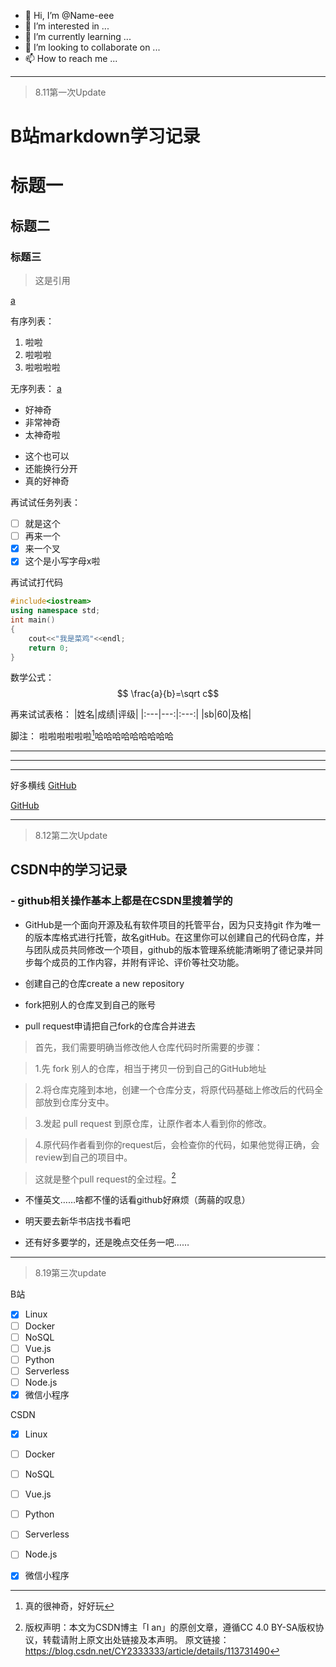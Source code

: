 - 👋 Hi, I’m @Name-eee
- 👀 I’m interested in ...
- 🌱 I’m currently learning ...
- 💞️ I’m looking to collaborate on ...
- 📫 How to reach me ...

<!---
Name-eee/Name-eee is a ✨ special ✨ repository because its `README.md` (this file) appears on your GitHub profile.
You can click the Preview link to take a look at your changes.
--->

---

> 8.11第一次Update

# B站markdown学习记录

# 标题一
## 标题二
### 标题三
> 这是引用

[a]

有序列表：
1. 啦啦
2. 啦啦啦
3. 啦啦啦啦

无序列表：
[a]
- 好神奇
- 非常神奇
-  太神奇啦
* 这个也可以
* 还能换行分开
* 真的好神奇

再试试任务列表：
- [ ] 就是这个
- [ ] 再来一个
- [x] 来一个叉
- [x] 这个是小写字母x啦

再试试打代码
```c++
#include<iostream>
using namespace std;
int main()
{
    cout<<"我是菜鸡"<<endl;
    return 0;
}
```
数学公式：
$$ \frac{a}{b}=\sqrt c$$

再来试试表格：
|姓名|成绩|评级|
|:---|---:|:---:|
|sb|60|及格|

脚注：
啦啦啦啦啦啦[^好神奇]哈哈哈哈哈哈哈哈哈

---
---
---
好多横线
[GitHub](https://github.com "带你去GitHub主页")

[GitHub][a]

[a]:https://github.com "带你去GitHub主页"

[^好神奇]:真的很神奇，好好玩

---

> 8.12第二次Update

## CSDN中的学习记录
### - github相关操作基本上都是在CSDN里搜着学的
* GitHub是一个面向开源及私有软件项目的托管平台，因为只支持git 作为唯一的版本库格式进行托管，故名gitHub。在这里你可以创建自己的代码仓库，并与团队成员共同修改一个项目，github的版本管理系统能清晰明了德记录并同步每个成员的工作内容，并附有评论、评价等社交功能。

* 创建自己的仓库create a new repository

* fork把别人的仓库叉到自己的账号

* pull request申请把自己fork的仓库合并进去

> 首先，我们需要明确当修改他人仓库代码时所需要的步骤：

> 1.先 fork 别人的仓库，相当于拷贝一份到自己的GitHub地址

> 2.将仓库克隆到本地，创建一个仓库分支，将原代码基础上修改后的代码全部放到仓库分支中。

> 3.发起 pull request 到原仓库，让原作者本人看到你的修改。

> 4.原代码作者看到你的request后，会检查你的代码，如果他觉得正确，会review到自己的项目中。

> 这就是整个pull request的全过程。[^出处]

* 不懂英文……啥都不懂的话看github好麻烦（蒟蒻的叹息）

* 明天要去新华书店找书看吧

* 还有好多要学的，还是晚点交任务一吧……

---

> 8.19第三次update

B站

- [x] Linux
- [ ] Docker
- [ ] NoSQL
- [ ] Vue.js
- [ ] Python
- [ ] Serverless
- [ ] Node.js
- [x] 微信小程序

CSDN

- [x] Linux
- [ ] Docker
- [ ] NoSQL
- [ ] Vue.js
- [ ] Python
- [ ] Serverless
- [ ] Node.js
- [x] 微信小程序



[^出处]:版权声明：本文为CSDN博主「I an」的原创文章，遵循CC 4.0 BY-SA版权协议，转载请附上原文出处链接及本声明。
原文链接：https://blog.csdn.net/CY2333333/article/details/113731490


